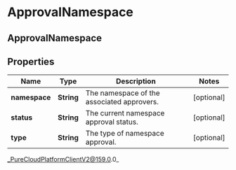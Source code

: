 # ApprovalNamespace

## ApprovalNamespace

## Properties

|Name | Type | Description | Notes|
|------------ | ------------- | ------------- | -------------|
| **namespace** | **String** | The namespace of the associated approvers. | [optional] |
| **status** | **String** | The current namespace approval status. | [optional] |
| **type** | **String** | The type of namespace approval. | [optional] |



_PureCloudPlatformClientV2@159.0.0_
